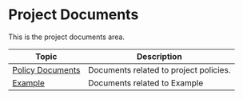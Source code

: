 # Project Documents

This is the project documents area.

| Topic                                                 | Description                                                  |
| ----------------------------------------------------- | ------------------------------------------------------------ |
| [Policy Documents](pcn_policies/) | Documents related to project policies. |
| [Example](#) | Documents related to Example |